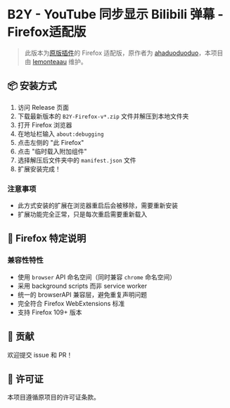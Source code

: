 # B2Y - YouTube 同步显示 Bilibili 弹幕 - Firefox适配版

> 此版本为[原版插件](https://github.com/ahaduoduoduo/bilibili-youtube-danmaku)的 Firefox 适配版，原作者为 [ahaduoduoduo](https://github.com/ahaduoduoduo)，本项目由 [lemonteaau](https://github.com/lemonteaau) 维护。


## 📦 安装方式

1. 访问 Release 页面
2. 下载最新版本的 `B2Y-Firefox-v*.zip` 文件并解压到本地文件夹
3. 打开 Firefox 浏览器
4. 在地址栏输入 `about:debugging`
5. 点击左侧的 "此 Firefox"
6. 点击 "临时载入附加组件"
7. 选择解压后文件夹中的 `manifest.json` 文件
8. 扩展安装完成！

### 注意事项

- 此方式安装的扩展在浏览器重启后会被移除，需要重新安装
- 扩展功能完全正常，只是每次重启需要重新载入

## 🔧 Firefox 特定说明

### 兼容性特性
- 使用 `browser` API 命名空间（同时兼容 `chrome` 命名空间）
- 采用 background scripts 而非 service worker
- 统一的 browserAPI 兼容层，避免重复声明问题
- 完全符合 Firefox WebExtensions 标准
- 支持 Firefox 109+ 版本

## 🎉 贡献

欢迎提交 issue 和 PR！

## 📄 许可证

本项目遵循原项目的许可证条款。